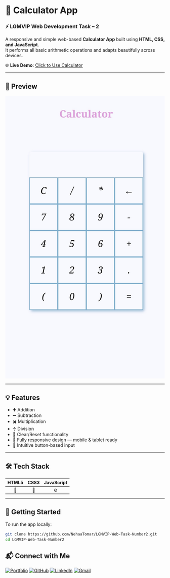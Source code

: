 # 🧮 Calculator App  
### ⚡ LGMVIP Web Development Task – 2

A responsive and simple web-based **Calculator App** built using **HTML, CSS, and JavaScript**.  
It performs all basic arithmetic operations and adapts beautifully across devices.

🌐 **Live Demo**: [Click to Use Calculator](https://nehaatomar.github.io/LGMVIP-Web-Task-Number2/)

---

## 📸 Preview

![Calculator Screenshot](Calculator.jpg)  


---

## 💡 Features

- ➕ Addition  
- ➖ Subtraction  
- ✖️ Multiplication  
- ➗ Division  
- 🔁 Clear/Reset functionality  
- 📱 Fully responsive design — mobile & tablet ready  
- 🎯 Intuitive button-based input

---

## 🛠️ Tech Stack

| HTML5 | CSS3 | JavaScript |
|:-----:|:----:|:----------:|
| 🧱    | 🎨   | ⚙️         |

---

## 🚀 Getting Started

To run the app locally:

```bash
git clone https://github.com/NehaaTomar/LGMVIP-Web-Task-Number2.git
cd LGMVIP-Web-Task-Number2

```

## 📬 Connect with Me

[![Portfolio](https://img.shields.io/badge/Portfolio-Visit-blue?style=for-the-badge)](https://inspiring-palmier-dd7dd4.netlify.app/)
[![GitHub](https://img.shields.io/badge/GitHub-NehaaTomar-black?style=for-the-badge&logo=github)](https://github.com/NehaaTomar)
[![LinkedIn](https://img.shields.io/badge/LinkedIn-Follow-blue?style=for-the-badge&logo=linkedin)](https://www.linkedin.com/in/neha-tomar-52b212224)
[![Gmail](https://img.shields.io/badge/Gmail-MailMe-red?style=for-the-badge&logo=gmail)](mailto:nehatomar349@gmail.com)
